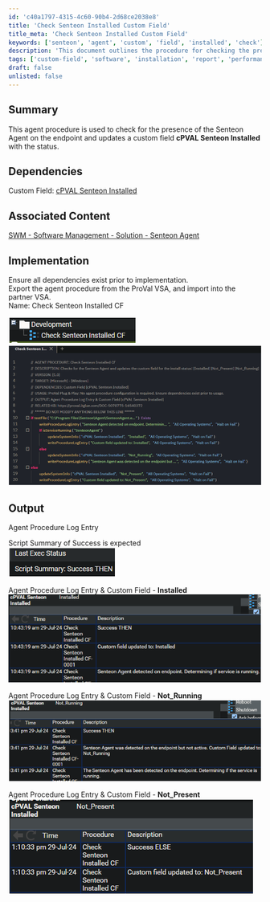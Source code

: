 ```yaml
---
id: 'c40a1797-4315-4c60-90b4-2d68ce2038e8'
title: 'Check Senteon Installed Custom Field'
title_meta: 'Check Senteon Installed Custom Field'
keywords: ['senteon', 'agent', 'custom', 'field', 'installed', 'check']
description: 'This document outlines the procedure for checking the presence of the Senteon Agent on an endpoint and updating a custom field named cPVAL Senteon Installed with the status. It includes dependencies, implementation steps, and expected output, ensuring all necessary components are in place for successful execution.'
tags: ['custom-field', 'software', 'installation', 'report', 'performance']
draft: false
unlisted: false
---
```

## Summary

This agent procedure is used to check for the presence of the Senteon Agent on the endpoint and updates a custom field **cPVAL Senteon Installed** with the status.

## Dependencies

Custom Field: [cPVAL Senteon Installed](https://proval.itglue.com/DOC-5078775-16540467)

## Associated Content

[SWM - Software Management - Solution - Senteon Agent](https://proval.itglue.com/DOC-5078775-16541168)

## Implementation

Ensure all dependencies exist prior to implementation.  
Export the agent procedure from the ProVal VSA, and import into the partner VSA.  
Name: Check Senteon Installed CF  

![Image 1](../../../static/img/Check-Senteon-Installed-CF/image_1.png)  
![Image 2](../../../static/img/Check-Senteon-Installed-CF/image_2.png)  

## Output

Agent Procedure Log Entry  

Script Summary of Success is expected  
![Image 3](../../../static/img/Check-Senteon-Installed-CF/image_3.png)  

Agent Procedure Log Entry & Custom Field - **Installed**  
![Image 4](../../../static/img/Check-Senteon-Installed-CF/image_4.png)  

Agent Procedure Log Entry & Custom Field - **Not_Running**  
![Image 5](../../../static/img/Check-Senteon-Installed-CF/image_5.png)  

Agent Procedure Log Entry & Custom Field - **Not_Present**  
![Image 6](../../../static/img/Check-Senteon-Installed-CF/image_6.png)  






